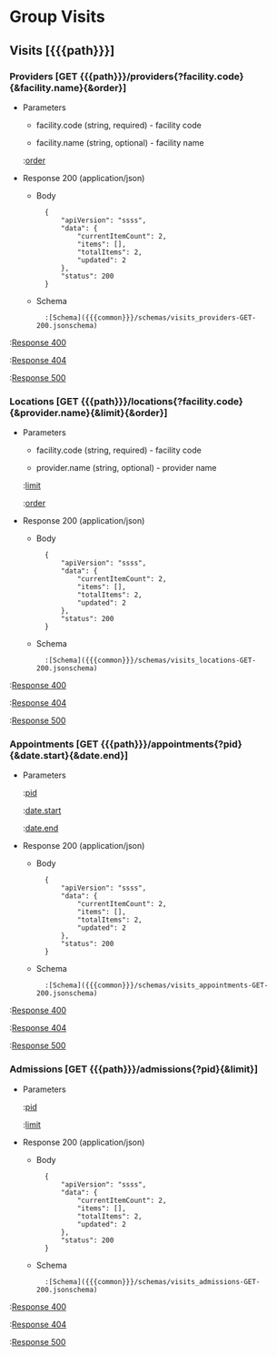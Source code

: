 # Group Visits

## Visits [{{{path}}}]

### Providers [GET {{{path}}}/providers{?facility.code}{&facility.name}{&order}]

+ Parameters

    + facility.code (string, required) - facility code

    + facility.name (string, optional) - facility name

    :[order]({{{common}}}/parameters/order.md)


+ Response 200 (application/json)

    + Body

            {
                "apiVersion": "ssss",
                "data": {
                    "currentItemCount": 2,
                    "items": [],
                    "totalItems": 2,
                    "updated": 2
                },
                "status": 200
            }

    + Schema

            :[Schema]({{{common}}}/schemas/visits_providers-GET-200.jsonschema)

:[Response 400]({{{common}}}/responses/400.md)

:[Response 404]({{{common}}}/responses/404.md)

:[Response 500]({{{common}}}/responses/500.md)


### Locations [GET {{{path}}}/locations{?facility.code}{&provider.name}{&limit}{&order}]

+ Parameters

    + facility.code (string, required) - facility code

    + provider.name (string, optional) - provider name

    :[limit]({{{common}}}/parameters/limit.md)

    :[order]({{{common}}}/parameters/order.md)


+ Response 200 (application/json)

    + Body

            {
                "apiVersion": "ssss",
                "data": {
                    "currentItemCount": 2,
                    "items": [],
                    "totalItems": 2,
                    "updated": 2
                },
                "status": 200
            }

    + Schema

            :[Schema]({{{common}}}/schemas/visits_locations-GET-200.jsonschema)

:[Response 400]({{{common}}}/responses/400.md)

:[Response 404]({{{common}}}/responses/404.md)

:[Response 500]({{{common}}}/responses/500.md)


### Appointments [GET {{{path}}}/appointments{?pid}{&date.start}{&date.end}]

+ Parameters

    :[pid]({{{common}}}/parameters/pid.md)

    :[date.start]({{{common}}}/parameters/date.start.md)

    :[date.end]({{{common}}}/parameters/date.end.md)


+ Response 200 (application/json)

    + Body

            {
                "apiVersion": "ssss",
                "data": {
                    "currentItemCount": 2,
                    "items": [],
                    "totalItems": 2,
                    "updated": 2
                },
                "status": 200
            }

    + Schema

            :[Schema]({{{common}}}/schemas/visits_appointments-GET-200.jsonschema)

:[Response 400]({{{common}}}/responses/400.md)

:[Response 404]({{{common}}}/responses/404.md)

:[Response 500]({{{common}}}/responses/500.md)


### Admissions [GET {{{path}}}/admissions{?pid}{&limit}]

+ Parameters

    :[pid]({{{common}}}/parameters/pid.md)

    :[limit]({{{common}}}/parameters/limit.md)


+ Response 200 (application/json)

    + Body

            {
                "apiVersion": "ssss",
                "data": {
                    "currentItemCount": 2,
                    "items": [],
                    "totalItems": 2,
                    "updated": 2
                },
                "status": 200
            }

    + Schema

            :[Schema]({{{common}}}/schemas/visits_admissions-GET-200.jsonschema)

:[Response 400]({{{common}}}/responses/400.md)

:[Response 404]({{{common}}}/responses/404.md)

:[Response 500]({{{common}}}/responses/500.md)

